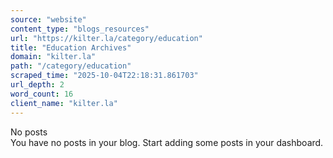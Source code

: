 ```yaml
---
source: "website"
content_type: "blogs_resources"
url: "https://kilter.la/category/education"
title: "Education Archives"
domain: "kilter.la"
path: "/category/education"
scraped_time: "2025-10-04T22:18:31.861703"
url_depth: 2
word_count: 16
client_name: "kilter.la"
---
```


No posts  
You have no posts in your blog. Start adding some posts in your dashboard.
